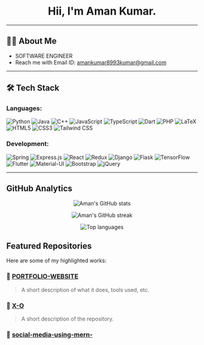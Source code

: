 <h1 align="center">Hii, I'm Aman Kumar.</h1>

---

## 👨‍💻 About Me
- SOFTWARE ENGINEER
- Reach me with Email ID: [amankumar8993kumar@gmail.com](mailto:amankumar8993kumar@gmail.com)

---

## 🛠 Tech Stack

### Languages:
![Python](https://img.shields.io/badge/-Python-05122A?style=flat&logo=python) 
![Java](https://img.shields.io/badge/-Java-ED8B00?style=flat&logo=java)
![C++](https://img.shields.io/badge/-C++-00599C?style=flat&logo=c%2B%2B)
![JavaScript](https://img.shields.io/badge/-JavaScript-F0DB4F?style=flat&logo=javascript)
![TypeScript](https://img.shields.io/badge/-TypeScript-007ACC?style=flat&logo=typescript)
![Dart](https://img.shields.io/badge/-Dart-0175C2?style=flat&logo=dart)
![PHP](https://img.shields.io/badge/-PHP-777BB4?style=flat&logo=php)
![LaTeX](https://img.shields.io/badge/-LaTeX-008080?style=flat&logo=latex)
![HTML5](https://img.shields.io/badge/-HTML5-E34F26?style=flat&logo=html5)
![CSS3](https://img.shields.io/badge/-CSS3-1572B6?style=flat&logo=css3)
![Tailwind CSS](https://img.shields.io/badge/-Tailwind_CSS-38B2AC?style=flat&logo=tailwind-css)

### Development:
![Spring](https://img.shields.io/badge/-Spring-6DB33F?style=flat&logo=spring)
![Express.js](https://img.shields.io/badge/-Express.js-000000?style=flat&logo=express)
![React](https://img.shields.io/badge/-React-61DAFB?style=flat&logo=react)
![Redux](https://img.shields.io/badge/-Redux-764ABC?style=flat&logo=redux)
![Django](https://img.shields.io/badge/-Django-092E20?style=flat&logo=django)
![Flask](https://img.shields.io/badge/-Flask-000000?style=flat&logo=flask)
![TensorFlow](https://img.shields.io/badge/-TensorFlow-FF6F00?style=flat&logo=tensorflow)
![Flutter](https://img.shields.io/badge/-Flutter-02569B?style=flat&logo=flutter)
![Material-UI](https://img.shields.io/badge/-MaterialUI-0081CB?style=flat&logo=material-ui)
![Bootstrap](https://img.shields.io/badge/-Bootstrap-563D7C?style=flat&logo=bootstrap)
![jQuery](https://img.shields.io/badge/-jQuery-0769AD?style=flat&logo=jquery)

---

## GitHub Analytics

<p align="center">
  <img src="https://github-readme-stats.vercel.app/api?username=AMANKUMAR8993&show_icons=true&theme=radical" alt="Aman's GitHub stats" />
</p>

<p align="center">
  <img src="https://github-readme-streak-stats.herokuapp.com/?user=AMANKUMAR8993&theme=radical" alt="Aman's GitHub streak" />
</p>

<p align="center">
  <img src="https://github-readme-stats.vercel.app/api/top-langs/?username=AMANKUMAR8993&layout=compact&theme=radical" alt="Top languages" />
</p>


##  Featured Repositories

Here are some of my highlighted works:

### 🔹 [PORTFOLIO-WEBSITE](https://github.com/AMANKUMAR8993/PORTFOLIO-WEBSITE)
> A short description of what it does, tools used, etc.

### 🔹 [X-O](https://github.com/AMANKUMAR8993/X-O)
> A short description of the repository.

### 🔹 [social-media-using-mern-](https://github.com/AMANKUMAR8993/social-media-using-mern-)

